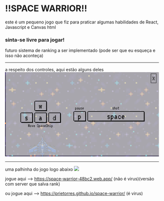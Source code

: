 <h1>!!SPACE WARRIOR!!</h1>

este é um pequeno jogo que fiz para praticar algumas habilidades de React, Javascript e Canvas html
### sinta-se livre para jogar!
futuro sistema de ranking a ser implementado (pode ser que eu esqueça e isso não aconteça)

<hr>
a respeito dos controles, aqui estão alguns deles
<img src="/public/images/examples/controls.png" />

<hr>
uma palhinha do jogo logo abaixo
<img src="/public/images/examples/game_example.gif"/>

jogue aqui --> <a href="https://space-warrior-48bc2.web.app/">https://space-warrior-48bc2.web.app/</a> (não é virus)(versão com server que salva rank)
<div>ou jogue aqui --> <a href="https://prietorres.github.io/space-warrior">https://prietorres.github.io/space-warrior/</a> (é virus)</div>
